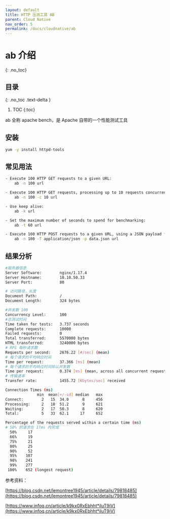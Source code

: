 ```yaml
---
layout: default
title: HTTP 压测工具 AB
parent: Cloud Native
nav_order: 5
permalink: /docs/cloudnative/ab
---
```


# ab 介绍

{: .no_toc}

## 目录

{: .no_toc .text-delta }


1. TOC
{:toc}

ab 全称 apache bench，是 Apache 自带的一个性能测试工具



## 安装

```bash
yum -y install httpd-tools
```



## 常见用法

```bash
- Execute 100 HTTP GET requests to a given URL:
    ab -n 100 url

- Execute 100 HTTP GET requests, processing up to 10 requests concurrently, to given URL:
    ab -n 100 -c 10 url

- Use keep alive:
    ab -k url

- Set the maximum number of seconds to spend for benchmarking:
    ab -t 60 url

- Execute 100 HTTP POST requests to a given URL, using a JSON payload from a file:
    ab -n 100 -T application/json -p data.json url
```



## 结果分析

```bash
#服务器信息
Server Software:        nginx/1.17.4
Server Hostname:        10.10.50.33
Server Port:            80

# 访问路径，长度
Document Path:          /
Document Length:        324 bytes

#并发数 100
Concurrency Level:      100
#总测试时间
Time taken for tests:   3.737 seconds
Complete requests:      10000
Failed requests:        0
Total transferred:      5570000 bytes
HTML transferred:       3240000 bytes
# RPS 每秒请求数
Requests per second:    2676.22 [#/sec] (mean)
# 每个请求的平均响应时间
Time per request:       37.366 [ms] (mean)
# 每个请求的平均响应时间除以并发数
Time per request:       0.374 [ms] (mean, across all concurrent requests)
# 传输速率
Transfer rate:          1455.72 [Kbytes/sec] received

Connection Times (ms)
              min  mean[+/-sd] median   max
Connect:        2   15  34.0      8     456
Processing:     2   18  51.2      9     621
Waiting:        2   17  50.3      8     620
Total:          5   33  62.1     17     652

Percentage of the requests served within a certain time (ms)
# 50% 的请求在 17ms 内完成
  50%     17
  66%     19
  75%     21
  80%     25
  90%     52
  95%    107
  98%    241
  99%    277
 100%    652 (longest request)
```



参考资料：

[https://blog.csdn.net/lemontree1945/article/details/79818485](https://blog.csdn.net/lemontree1945/article/details/79818485)

[https://www.infoq.cn/article/k9kx0RxEbhht*iluT9iV](https://www.infoq.cn/article/k9kx0RxEbhht*iluT9iV)